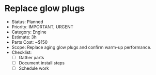 # Replace glow plugs

- Status: Planned
- Priority: IMPORTANT, URGENT
- Category: Engine
- Estimate: 3h
- Parts Cost: ~$150
- Scope: Replace aging glow plugs and confirm warm-up performance.
- Checklist:
  - [ ] Gather parts
  - [ ] Document install steps
  - [ ] Schedule work
